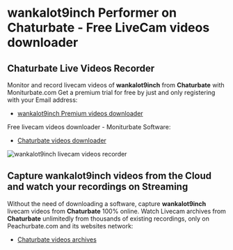 # wankalot9inch Performer on Chaturbate - Free LiveCam videos downloader

## Chaturbate Live Videos Recorder

Monitor and record livecam videos of **wankalot9inch** from **Chaturbate** with Moniturbate.com
Get a premium trial for free by just and only registering with your Email address:
* [wankalot9inch Premium videos downloader](https://moniturbate.com/request-demo-licence-key.html)

Free livecam videos downloader - Moniturbate Software:
* [Chaturbate videos downloader](https://moniturbate.com/moniturbate-download-software.html)

![wankalot9inch livecam videos recorder](https://peachurnet.com/templates/moniturbate-software.png)


## Capture wankalot9inch videos from the Cloud and watch your recordings on Streaming

Without the need of downloading a software, capture **wankalot9inch** livecam videos from **Chaturbate** 100% online.
Watch Livecam archives from **Chaturbate** unlimitedly from thousands of existing recordings, only on Peachurbate.com and its websites network:
* [Chaturbate videos archives](https://peachurnet.com/)